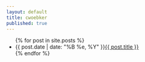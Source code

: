```yaml
---
layout: default
title: cwoebker
published: true
---
```


<div class="content" id="page">
    <div class="posts">
        <ul>
        {% for post in site.posts %}
            <li>
            <span class="date">{{ post.date | date: "%B %e, %Y" }}</span><a href="{{ post.url }}">{{ post.title }}</a>
            </li>
        {% endfor %}
        </ul>
    </div>
</div>
